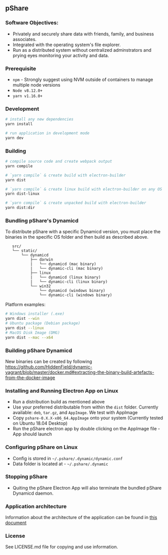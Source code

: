 ## pShare

### Software Objectives:
- Privately and securely share data with friends, family, and business associates.
- Integrated with the operating system's file explorer.  
- Run as a distributed system without centralized adminstrators and prying eyes monitoring your activity and data.

### Prerequisite

* `npm` - Strongly suggest using NVM outside of containers to manage multiple node versions
* `Node v8.12.0+`
* `yarn v1.16.0+`

### Development

```bash
# install any new dependencies
yarn install

# run application in development mode
yarn dev
```

### Building

```bash
# compile source code and create webpack output
yarn compile

# `yarn compile` & create build with electron-builder
yarn dist

# `yarn compile` & create linux build with electron-builder on any OS
yarn dist-linux

# `yarn compile` & create unpacked build with electron-builder
yarn dist:dir
```

### Bundling pShare's Dynamicd

To distribute pShare with a specific Dynamicd version, you must place the binaries in the specific OS folder and then build as described above.

```
   src/
   └── static/
       └── dynamicd
           ├── darwin
           |   └── dynamicd (mac binary)
           |   └── dynamic-cli (mac binary)
           ├── linux
           |   └── dynamicd (linux binary)
           |   └── dynamic-cli (linux binary)
           └── win32
               └── dynamicd (windows binary)
               └── dynamic-cli (windows binary)

```

Platform examples:
```bash
# Windows installer (.exe)
yarn dist --win
# Ubuntu package (Debian package)
yarn dist --linux
# MacOS Disk Image (DMG)
yarn dist --mac --x64
```

### Building pShare Dynamicd

New binaries can be created by following https://github.com/HiddenField/dynamic-vagrant/blob/master/docker.md#extracting-the-binary-build-artefacts-from-the-docker-image

### Installing and Running Electron App on Linux

* Run a distribution build as mentioned above
* Use your preferred distributable from within the `dist` folder. Currently available: `deb`, `tar.gz`, and `AppImage`. We test with AppImage
* Copy `pshare-0.X.X-x86_64.AppImage` onto your system (Currently tested on Ubuntu 18.04 Desktop)
* Run the pShare electron app by double clicking on the AppImage file - App should launch

### Configuring pShare on Linux

* Config is stored in `~/.pshare/.dynamic/dynamic.conf`
* Data folder is located at - `~/.pshare/.dynamic`

### Stopping pShare

* Quiting the pShare Electron App will also terminate the bundled pShare Dynamicd daemon.

### Application architecture

Information about the architecture of the application can be found in [this document](documentation/electron-redux-architecture.md)

### License

See LICENSE.md file for copying and use information.